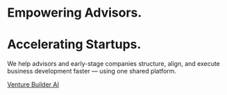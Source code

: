 # Empowering Advisors. 
# Accelerating Startups.
We help advisors and early-stage companies structure, align, and execute business development faster — using one shared platform.

[Venture Builder AI](https://vbai.io)
